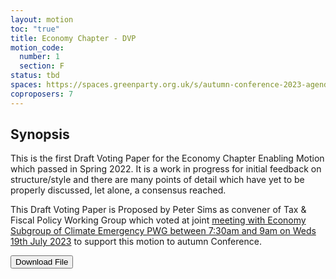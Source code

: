 ```yaml
---
layout: motion
toc: "true"
title: Economy Chapter - DVP
motion_code:
  number: 1
  section: F
status: tbd
spaces: https://spaces.greenparty.org.uk/s/autumn-conference-2023-agenda-forum/post/post/view?id=11155
coproposers: 7
---
```

## Synopsis

This is the first Draft Voting Paper for the Economy Chapter Enabling Motion which passed in Spring 2022. It is a work in progress for initial feedback on structure/style and there are many points of detail which have yet to be properly discussed, let alone, a consensus reached.

This Draft Voting Paper is Proposed by Peter Sims as convener of Tax & Fiscal Policy Working Group which voted at joint [meeting with Economy Subgroup of Climate Emergency PWG between 7:30am and 9am on Weds 19th July 2023](https://spaces.greenparty.org.uk/content/perma?id=154157) to support this motion to autumn Conference.

<a href="/files/economy-chapter-2023-draft-voting-paper-v1.6-autumn-2023-conference.pdf"><button class="btn btn-secondary download-link">Download File</button></a>